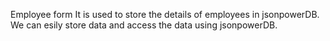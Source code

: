Employee form
It is used to store the details of employees in jsonpowerDB.
We can esily store data and access the data using jsonpowerDB.
